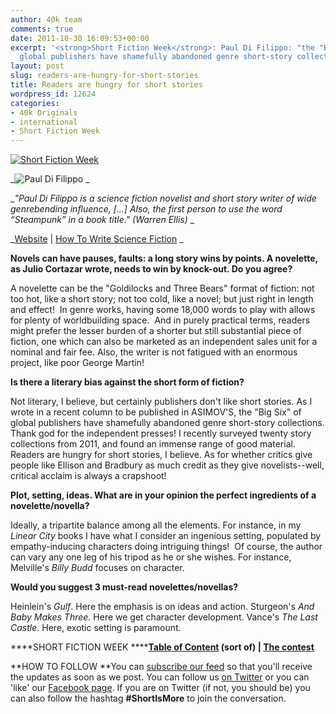 ```yaml
---
author: 40k team
comments: true
date: 2011-10-30 16:09:53+00:00
excerpt: '<strong>Short Fiction Week</strong>: Paul Di Filippo: "the "Big Six" of
  global publishers have shamefully abandoned genre short-story collections. But..."'
layout: post
slug: readers-are-hungry-for-short-stories
title: Readers are hungry for short stories
wordpress_id: 12624
categories:
- 40k Originals
- international
- Short Fiction Week
---
```


[![Short Fiction Week](http://www.40kbooks.com/wp-content/uploads/SFWlogolungo.jpg)](http://www.40kbooks.com/?page_id=12346)

_![Paul Di Filippo](http://www.40kbooks.com/wp-content/uploads/SFW_DiFilippo.jpg)
_

__"Paul Di Filippo is a science fiction novelist and short story writer of wide genrebending influence, [...] Also, the first person to use the word “Steampunk” in a book title." (Warren Ellis)_
_

_[Website](http://pauldifilippo.com/) | [How To Write Science Fiction](http://www.amazon.com/Science-Fiction-Maximalist-Recomplicated-ebook/dp/B0053TD3ZC/ref=cm_lmf_tit_11)
_

**Novels can have pauses, faults: a long story wins by points. A novelette, as Julio Cortazar wrote, needs to win by knock-out. Do you agree?**

A novelette can be the "Goldilocks and Three Bears" format of fiction: not too hot, like a short story; not too cold, like a novel; but just right in length and effect!  In genre works, having some 18,000 words to play with allows for plenty of worldbuilding space.  And in purely practical terms, readers might prefer the lesser burden of a shorter but still substantial piece of fiction, one which can also be marketed as an independent sales unit for a nominal and fair fee.
Also, the writer is not fatigued with an enormous project, like poor George Martin!

**Is there a literary bias against the short form of fiction?**

Not literary, I believe, but certainly publishers don't like short stories. As I wrote in a recent column to be published in ASIMOV'S, the "Big Six" of global publishers have shamefully abandoned genre short-story collections. Thank god for the independent presses!
I recently surveyed twenty story collections from 2011, and found an immense range of good material. Readers are hungry for short stories, I believe. As for whether critics give people like Ellison and Bradbury as much credit as they give novelists--well, critical acclaim is always a crapshoot!

**Plot, setting, ideas. What are in your opinion the perfect ingredients of a novelette/novella?**

Ideally, a tripartite balance among all the elements. For instance, in my _Linear City_ books I have what I consider an ingenious setting, populated by empathy-inducing characters doing intriguing things!  Of course, the author can vary any one leg of his tripod as he or she wishes. For instance, Melville's _Billy Budd_ focuses on character.

**Would you suggest 3 must-read novelettes/novellas?**

Heinlein's _Gulf_. Here the emphasis is on ideas and action.
Sturgeon's _And Baby Makes Three_. Here we get character development.
Vance's _The Last Castle_. Here, exotic setting is paramount.

****SHORT FICTION WEEK
******[Table of Content](http://www.40kbooks.com/?page_id=12346) (sort of) | [The contest](http://www.40kbooks.com/?p=12310)**

**HOW TO FOLLOW
**You can [subscribe our feed](feed://www.40kbooks.com/?feed=rss2) so that you'll receive the updates as soon as we post. You can follow us [on Twitter](http://twitter.com/#!/40kBooks) or you can 'like' our [Facebook page](http://www.facebook.com/40kbooks).
If you are on Twitter (if not, you should be) you can also follow the hashtag **#ShortIsMore** to join the conversation.
